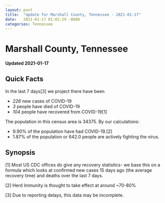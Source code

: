 ```yaml
---
layout: post
title:  "Update for Marshall County, Tennessee - 2021-01-17"
date:   2021-01-17 01:01:29 -0600
categories: Tennessee
---
```


# Marshall County, Tennessee
#### Updated 2021-01-17

## Quick Facts

In the last 7 days[3] we project there have been
- *226* new cases of COVID-19
- *3* people have died of COVID-19
- *104* people have recovered from COVID-19[1]

The population in this census area is 34375. By our calculations:
- 9.90% of the population have had COVID-19.[2]
- 1.87% of the population or 642.0 people are actively fighting the virus.

## Synopsis




[1] Most US CDC offices do give any recovery statistics- we base this on a formula which looks at confirmed new cases
15 days ago (the average recovery time) and deaths over the last 7 days.

[2] Herd Immunity is thought to take effect at around ~70-80%

[3] Due to reporting delays, this data may be incomplete.
 
    